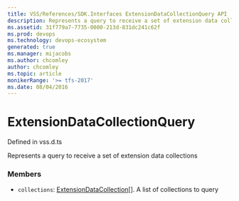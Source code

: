 ```yaml
---
title: VSS/References/SDK.Interfaces ExtensionDataCollectionQuery API | Extensions for Azure DevOps Services
description: Represents a query to receive a set of extension data collections
ms.assetid: 31f779a7-7735-0000-213d-831dc241c62f
ms.prod: devops
ms.technology: devops-ecosystem
generated: true
ms.manager: mijacobs
ms.author: chcomley
author: chcomley
ms.topic: article
monikerRange: '>= tfs-2017'
ms.date: 08/04/2016
---
```


# ExtensionDataCollectionQuery

Defined in vss.d.ts


Represents a query to receive a set of extension data collections 

### Members

* `collections`: [ExtensionDataCollection](../../../VSS/References/SDK_Interfaces/ExtensionDataCollection.md)[]. A list of collections to query

